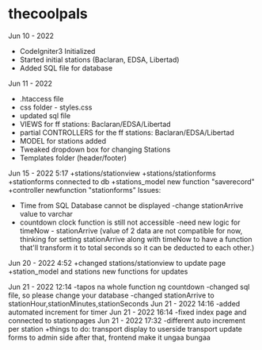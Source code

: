 # thecoolpals

Jun 10 - 2022
+ CodeIgniter3 Initialized
+ Started initial stations (Baclaran, EDSA, Libertad)
+ Added SQL file for database

Jun 11 - 2022
+ .htaccess file
+ css folder - styles.css
+ updated sql file
+ VIEWS for ff stations: Baclaran/EDSA/Libertad
+ partial CONTROLLERS for the ff stations: Baclaran/EDSA/Libertad 
+ MODEL for stations added
+ Tweaked dropdown box for changing Stations
+ Templates folder (header/footer)

Jun 15 - 2022 5:17 
+stations/stationview
+stations/stationforms
+stationforms connected to db
+stations_model new function "saverecord"
+controller newfunction "stationforms"
Issues:
- Time from SQL Database cannot be displayed
-change stationArrive value to varchar
- countdown clock function is still not accessible
-need new logic for timeNow - stationArrive (value of 2 data are not compatible for now, thinking for setting  stationArrive along with timeNow to have a function that'll transform it to total seconds so it can be deducted to each other.)

Jun 20 - 2022 4:52
+changed stations/stationview to update page
+station_model and stations new functions for updates


Jun 21 - 2022 12:14
-tapos na whole function ng countdown
-changed sql file, so please change your database
-changed stationArrive to stationHour,stationMinutes,stationSeconds
Jun 21 - 2022 14:16 
-added automated increment for timer
Jun 21 - 2022 16:14
-fixed index page and connected to stationpages
Jun 21 - 2022 17:32
-different auto increment per station
+things to do: 
            transport display to userside
            transport update forms to admin side
            after that, frontend make it ungaa bungaa